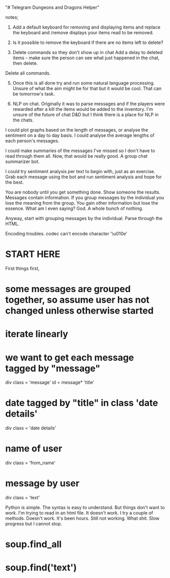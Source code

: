 "# Telegram Dungeons and Dragons Helper" 

notes;

1. Add a default keyboard for removing and displaying items 
    and replace the keyboard and /remove displays your items 
    read to be removed.    

3. Is it possible to remove the keyboard
    if there are no items left to delete?
4. Delete commands so they don't show up in chat
Add a delay to deleted items - make sure the person can see 
what just happened in the chat, then delete. 

Delete all commands. 

5. Once this is all done try and run some natural language processing. 
Unsure of what the aim might be for that but it would be cool. 
That can be tomorrow's task. 

6. NLP on chat. Originally it was to parse messages
and if the players were rewarded after a kill the items
would be added to the inventory. I'm unsure of the future of chat D&D
but I think there is a place for NLP in the chats.

I could plot graphs based on the length of messages, or analyse the sentiment 
on a day to day basis. I could analyse the average lengths of each person's messages.

I could make summaries of the messages I've missed so I don't have to read through them all. 
Now, that would be really good. A group chat summarizer bot. 

I could try sentiment analysis per text to begin with, just as an exercise. 
Grab each message using the bot and run sentiment analysis and hope for the best. 

You are nobody until you get something done. Show someone the results. 
Messages contain information. If you group messages by the individual you lose the meaning from the group. 
You gain other information but lose the essence. What am I even saying? God. A whole bunch of nothing. 

Anyway, start with grouping messages by the individual. Parse through the HTML. 

Encoding troubles. 
codec can't encode character '\u010e'

# START HERE
First things first, 

# some messages are grouped together, so assume user has not changed unless otherwise started
# iterate linearly

# we want to get each message tagged by "message"
div class = 'message' id = message* 'title'

# date tagged by "title" in class 'date details'
div class = 'date details'

# name of user
div class = 'from_name'

# message by user
div class = 'text'


Python is simple. The syntax is easy to understand. 
But things don't want to work. I'm trying to read in an html file. It doesn't work. 
I try a couple of methods. Doesn't work. 
It's been hours. Still not working. What shit. 
Slow progress but I cannot stop.  

# soup.find_all
# soup.find('text')


